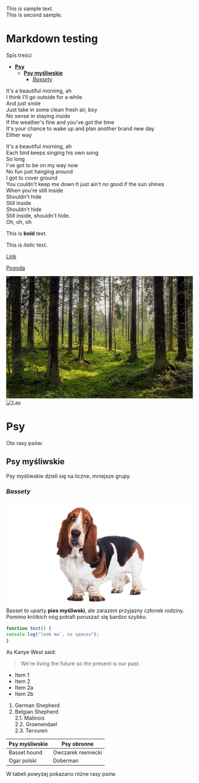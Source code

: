 <!-- Example for normal text -->
This is sample text.  
This is second sample.  
<!-- Example for title -->
<!-- omit in toc -->  

Markdown testing
================

<!-- Here comes the TOC -->
Spis treści
- [**Psy**](#psy)
  - [**Psy myśliwskie**](#psy-myśliwskie)
    - [*Bassety*](#bassety)



<!-- Example of paragraph of text -->
It's a beautiful morning, ah  
I think I'll go outside for a while  
And just smile  
Just take in some clean fresh air, boy  
No sense in staying inside  
If the weather's fine and you've got the time  
It's your chance to wake up and plan another brand new day  
Either way
<!-- Example of another paragraph -->
It's a beautiful morning, ah  
Each bird keeps singing his own song  
So long  
I've got to be on my way now  
No fun just hanging around  
I got to cover ground  
You couldn't keep me down
It just ain't no good if the sun shines  
When you're still inside  
Shouldn't hide  
Still inside  
Shouldn't hide  
Still inside, shouldn't hide.  
Oh, oh, oh  

<!-- Example for Bold -->
This is **bold** text.  

<!-- Example for Italic  -->
This is *italic* text.  

<!-- Example for Links -->  

[Link](https://www.onet.pl/)  

[Pogoda](http://meteo.pl)  

<!-- Example for Images -->
![Las](z24715385IH,Las.jpg)
![Las](https://ocdn.eu/pulscms-transforms/1/nmWk9kpTURBXy9hNDdkODY5MTQxMjk2NjczYWVlZmRmZTJiMTgzNjhhMi5qcGeTlQMAzJTNEpDNCnGTBc0DFM0BvJMJpjFhYmNmYgaBoTAB/krzywy-las-kolo-gryfina.jpg)

<!-- Example for linking to another file-->

<!-- Example for Headers -->
# **Psy**
Oto rasy psów:
## **Psy myśliwskie**
Psy myśliwskie dzieli się na liczne, mniejsze grupy.
### *Bassety*
![Basset](./images/5ca61ebeb37c9443276800.jpg)
Basset to uparty **pies myśliwski**, ale zarazem przyjazny członek rodziny. Pomimo krótkich nóg potrafi poruszać się bardzo szybko. 
<!-- Just text with equation -->

<!-- Example for inline code -->

<!-- A block of code -->
```javascript
function test() {
console.log("look ma`, no spaces");
}
```

<!-- Example for Quote -->
As Kanye West said:
> We're living the future so
> the present is our past.  


<!-- Example for Bullet List -->
* Item 1
* Item 2
* Item 2a
* Item 2b  


<!-- Example for Numbered List -->
1. German Shepherd  
2. Belgian Shepherd  
2.1. Malinois  
2.2. Groenendael  
2.3. Tervuren  

<!-- Example for Tables -->  

Psy myśliwskie | Psy obronne
------------ | -------------
Basset hound | Owczarek niemiecki
Ogar polski | Doberman  

<!-- Paragraph after table -->
W tabeli powyżej pokazano różne rasy psów.
